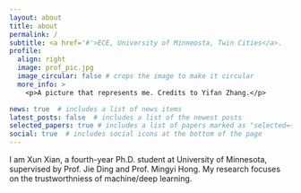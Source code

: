 ```yaml
---
layout: about
title: about
permalink: /
subtitle: <a href='#'>ECE, University of Minneosta, Twin Cities</a>. 
profile:
  align: right
  image: prof_pic.jpg
  image_circular: false # crops the image to make it circular
  more_info: >
    <p>A picture that represents me. Credits to Yifan Zhang.</p>

news: true  # includes a list of news items
latest_posts: false  # includes a list of the newest posts
selected_papers: true # includes a list of papers marked as "selected={true}"
social: true  # includes social icons at the bottom of the page
---
```



I am Xun Xian, a fourth-year Ph.D. student at University of Minnesota, supervised by Prof. Jie Ding and Prof. Mingyi Hong. My research focuses on the trustworthniess of machine/deep learning. 
